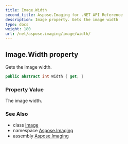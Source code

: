 ```yaml
---
title: Image.Width
second_title: Aspose.Imaging for .NET API Reference
description: Image property. Gets the image width
type: docs
weight: 180
url: /net/aspose.imaging/image/width/
---
```

## Image.Width property

Gets the image width.

```csharp
public abstract int Width { get; }
```

### Property Value

The image width.

### See Also

* class [Image](../)
* namespace [Aspose.Imaging](../../image/)
* assembly [Aspose.Imaging](../../../)


